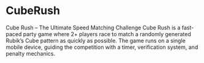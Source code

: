 # CubeRush
Cube Rush – The Ultimate Speed Matching Challenge Cube Rush is a fast-paced party game where 2+ players race to match a randomly generated Rubik’s Cube pattern as quickly as possible. The game runs on a single mobile device, guiding the competition with a timer, verification system, and penalty mechanics.
